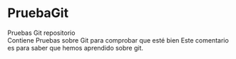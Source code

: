 # PruebaGit
Pruebas Git repositorio  
Contiene Pruebas sobre Git para comprobar que esté bien
Este comentario es para saber que hemos aprendido sobre git.
